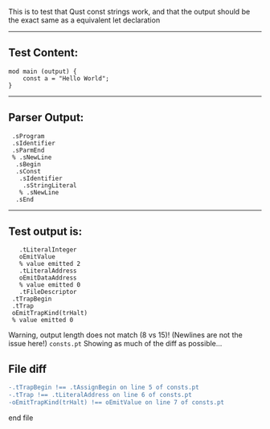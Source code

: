 This is to test that Qust const strings work, and that the output should be the exact same as a equivalent let declaration

-------------------------


Test Content: 
-------------------------
```
mod main (output) { 
    const a = "Hello World";
}
```
------------------------


Parser Output: 
-------------------------
```
 .sProgram
 .sIdentifier
 .sParmEnd
 % .sNewLine
  .sBegin
  .sConst
   .sIdentifier
    .sStringLiteral
   % .sNewLine
  .sEnd

```
------------------------

Test output is: 
-------------------------
```
   .tLiteralInteger
   oEmitValue
   % value emitted 2
   .tLiteralAddress
   oEmitDataAddress
   % value emitted 0
   .tFileDescriptor
 .tTrapBegin
 .tTrap
 oEmitTrapKind(trHalt)
 % value emitted 0

```


Warning, output length does not match (8 vs 15)!  (Newlines are not the issue here!) `consts.pt`
Showing as much of the diff as possible...

File diff
-------------------------
```diff
-.tTrapBegin !== .tAssignBegin on line 5 of consts.pt
-.tTrap !== .tLiteralAddress on line 6 of consts.pt
-oEmitTrapKind(trHalt) !== oEmitValue on line 7 of consts.pt

```
end file

